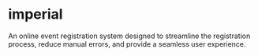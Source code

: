 # imperial
An online event registration system designed to streamline the registration process, reduce manual errors, and provide a seamless user experience.
